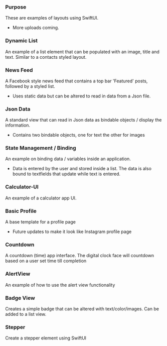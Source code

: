 ### Purpose 
These are examples of layouts using SwiftUI. 
- More uploads coming. 

### Dynamic List
An example of a list element that can be populated with an image, title and text. Similar to a contacts styled layout. 

### News Feed
A Facebook style news feed that contains a top bar 'Featured' posts, followed by a styled list.
- Uses static data but can be altered to read in data from a Json file.

### Json Data
A standard view that can read in Json data as bindable objects / display the information. 
- Contains two bindable objects, one for text the other for images

### State Management / Binding
An example on binding data / variables inside an application.
- Data is entered by the user and stored inside a list. The data is also bound to textfields that update while text is entered.

### Calculator-UI
An example of a calculator app UI.

### Basic Profile
A base template for a profile page
- Future updates to make it look like Instagram profile page

### Countdown
A countdown (time) app interface. The digital clock face will countdown based on a user set time till completion

### AlertView
An example of how to use the alert view functionality

### Badge View
Creates a simple badge that can be altered with text/color/images. Can be added to a list view. 

### Stepper
Create a stepper element using SwiftUI
